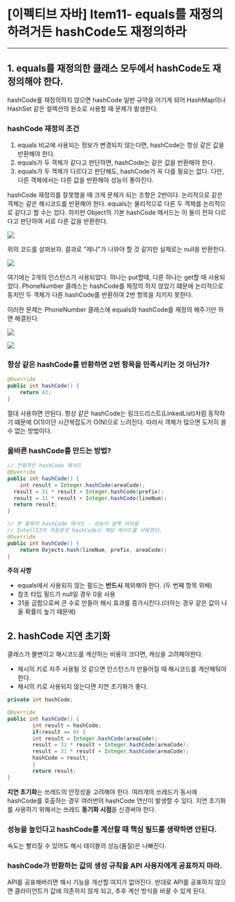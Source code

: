 # [이펙티브 자바] Item11- equals를 재정의 하려거든 hashCode도 재정의하라

---

## 1. equals를 재정의한 클래스 모두에서 hashCode도 재정의해야 한다.

hashCode를 재정의하지 않으면 hashCode 일반 규약을 어기게 되어 HashMap이나 HashSet 같은 컬렉션의 원소로 사용할 때 문제가 발생한다. 

### hashCode 재정의 조건

1. equals 비교에 사용되는 정보가 변경되지 않는다면, hashCode는 항상 같은 값을 반환해야 한다.
2. equals가 두 객체가 같다고 판단하면, hashCode는 같은 값을 반환해야 한다.
3. equals가 두 객체가 다르다고 판단해도, hashCode가 꼭 다를 필요는 없다. 다만, 다른 객체에서는 다른 값을 반환해야 성능이 좋아진다.

hashCode 재정의를 잘못했을 때 크게 문제가 되는 조항은 2번이다. 논리적으로 같은 객체는 같은 해시코드를 반환해야 한다. equals는 물리적으로 다른 두 객체를 논리적으로 같다고 할 수는 있다. 하지만 Object의 기본 hashCode 메서드는 이 둘이 전혀 다르다고 판단하여 서로 다른 값을 반환한다.

![](https://s3.us-west-2.amazonaws.com/secure.notion-static.com/c14e8958-94da-4473-aea1-dd51b0543f40/Untitled.png?X-Amz-Algorithm=AWS4-HMAC-SHA256&X-Amz-Credential=AKIAT73L2G45O3KS52Y5%2F20210113%2Fus-west-2%2Fs3%2Faws4_request&X-Amz-Date=20210113T100436Z&X-Amz-Expires=86400&X-Amz-Signature=84e46695cf15ada29b4271222561d167f0772b719e342fa6564a5d0a2be83043&X-Amz-SignedHeaders=host&response-content-disposition=filename%20%3D%22Untitled.png%22)

위의 코드를 살펴보자. 결과로 "제니"가 나와야 할 것 같지만 실제로는 null을 반환한다.

![](https://s3.us-west-2.amazonaws.com/secure.notion-static.com/854ea9d7-2dc7-4b69-9bc1-f657a71501c8/Untitled.png?X-Amz-Algorithm=AWS4-HMAC-SHA256&X-Amz-Credential=AKIAT73L2G45O3KS52Y5%2F20210113%2Fus-west-2%2Fs3%2Faws4_request&X-Amz-Date=20210113T100440Z&X-Amz-Expires=86400&X-Amz-Signature=c0563c42d09858976b157a8b6d0c56401a42e62149a480ea77609cb1ff30862f&X-Amz-SignedHeaders=host&response-content-disposition=filename%20%3D%22Untitled.png%22)

여기에는 2개의 인스턴스가 사용되었다. 하나는 put할때, 다른 하나는 get할 때 사용되었다. PhoneNumber 클래스는 hashCode를 재정의 하지 않았기 떄문에 논리적으로 동치인 두 객체가 다른 hashCode를 반환하여 2번 항목을 지키지 못한다.

이러한 문제는 PhoneNumber 클래스에 equals와 hashCode를 재정의 해주기만 하면 해결된다.

![](https://s3.us-west-2.amazonaws.com/secure.notion-static.com/9d77c837-194a-4899-8854-be8369867c46/Untitled.png?X-Amz-Algorithm=AWS4-HMAC-SHA256&X-Amz-Credential=AKIAT73L2G45O3KS52Y5%2F20210113%2Fus-west-2%2Fs3%2Faws4_request&X-Amz-Date=20210113T100444Z&X-Amz-Expires=86400&X-Amz-Signature=7895b320d65e1aebd02f851bd936c8d34a9e0a5ced91d6557a62ee9cb8e32eb0&X-Amz-SignedHeaders=host&response-content-disposition=filename%20%3D%22Untitled.png%22)

![](https://s3.us-west-2.amazonaws.com/secure.notion-static.com/5c215979-c2b1-4855-aba6-99386d9718ee/Untitled.png?X-Amz-Algorithm=AWS4-HMAC-SHA256&X-Amz-Credential=AKIAT73L2G45O3KS52Y5%2F20210113%2Fus-west-2%2Fs3%2Faws4_request&X-Amz-Date=20210113T100448Z&X-Amz-Expires=86400&X-Amz-Signature=50a54cfce2914e69abe3d24d02d252a3373f012bec5b4dacc55f94d10e9650d5&X-Amz-SignedHeaders=host&response-content-disposition=filename%20%3D%22Untitled.png%22)

### 항상 같은 hashCode를 반환하면 2번 항목을 만족시키는 것 아닌가?

```java
@Override
public int hashCode() {
	return 42;
}
```

절대 사용하면 안된다. 항상 같은 hashCode는 링크드리스트(LinkedList)처럼 동작하기 떄문에 O(1)이던 시간복잡도가 O(N)으로 느려진다. 따라서 객체가 많으면 도저히 쓸 수 없는 방법이다.

### 올바른 hashCode를 만드는 방법?

```java
// 전형적인 hashCode 메서드
@Override
public int hashCode() {
	int result = Integer.hashCode(areaCode);
  result = 31 * result + Integer.hashCode(prefix);
  result = 31 * result + Integer.hashCode(lineNum);
  return result;
}
```

```java
// 한 줄짜리 hashCode 메서드 - 성능이 살짝 아쉬움
// IntellIJ의 자동완성 hashCode는 해당 메서드를 사용한다.
@Override
public int hashCode() {
	return Ovjects.hash(lineNum, prefix, areaCode);
}
```

**주의 사항**

- equals에서 사용되지 않는 필드는 **반드시** 제외해야 한다. (두 번째 항목 위배)
- 참조 타입 필드가 null일 경우 0을 사용
- 31을 곱함으로써 큰 수로 만들어 해시 효과를 증가시킨다.(더하는 경우 같은 값이 나올 확률이 높기 때문에)

## 2. hashCode 지연 초기화

클래스가 불변이고 해시코드를 계산하는 비용이 크다면, 캐싱을 고려해야한다.

- 해시의 키로 자주 사용될 것 같으면 인스턴스가 만들어질 때 해시코드를 계산해둬야 한다.
- 해시의 키로 사용되지 않는다면 지연 초기화가 좋다.

```java
private int hashCode;

@Override
public int hashCode() {
      	int result = hashCode;
        if(result == 0) {
        int result = Integer.hashCode(areaCode);
        result = 31 * result + Integer.hashCode(areaCode);
        result = 31 * result + Integer.hashCode(areaCode);
        hashCode = result;
        }
        return result;
}
```

**지연 초기화**는 쓰레드의 안정성을 고려해야 한다. 여러개의 쓰레드가 동시에 hashCode를 호출하는 경우 여러번의 hashCode 연산이 발생할 수 있다.  지연 초기화를 사용하기 위해서는 쓰레드 **동기화 시점**을 신경써야 한다.

### 성능을 높인다고 hashCode를 계산할 때 핵심 필드를 생략하면 안된다.

속도는 빨리질 수 있어도 해시 테이블의 성능(품질)은 나빠진다. 

### hashCode가 반환하는 값의 생성 규칙을 API 사용자에게 공표하지 마라.

API를 공표해버리면 해시 기능을 개선할 여지가 없어진다. 반대로 API를 공표하지 않으면 클라이언트가 값에 의존하지 않게 되고, 추후 계산 방식을 바꿀 수 있게 된다.
